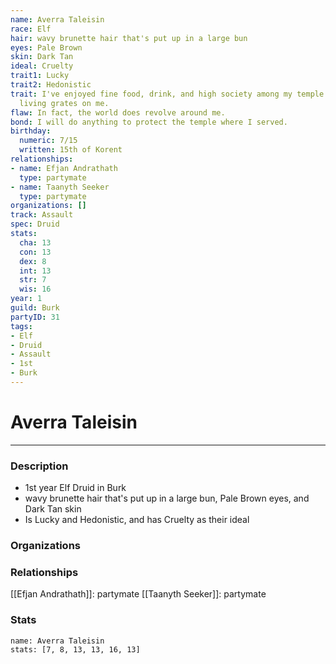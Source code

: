 ```yaml
---
name: Averra Taleisin
race: Elf
hair: wavy brunette hair that's put up in a large bun
eyes: Pale Brown
skin: Dark Tan
ideal: Cruelty
trait1: Lucky
trait2: Hedonistic
trait: I've enjoyed fine food, drink, and high society among my temple's elite. Rough
  living grates on me.
flaw: In fact, the world does revolve around me.
bond: I will do anything to protect the temple where I served.
birthday:
  numeric: 7/15
  written: 15th of Korent
relationships:
- name: Efjan Andrathath
  type: partymate
- name: Taanyth Seeker
  type: partymate
organizations: []
track: Assault
spec: Druid
stats:
  cha: 13
  con: 13
  dex: 8
  int: 13
  str: 7
  wis: 16
year: 1
guild: Burk
partyID: 31
tags:
- Elf
- Druid
- Assault
- 1st
- Burk
---
```

# Averra Taleisin
---
### Description
- 1st year Elf Druid in Burk
- wavy brunette hair that's put up in a large bun, Pale Brown eyes, and Dark Tan skin
- Is Lucky and Hedonistic, and has Cruelty as their ideal

### Organizations
### Relationships
[[Efjan Andrathath]]: partymate
[[Taanyth Seeker]]: partymate
### Stats
```statblock
name: Averra Taleisin
stats: [7, 8, 13, 13, 16, 13]
```